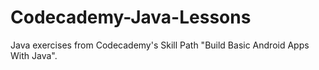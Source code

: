 # Codecademy-Java-Lessons
Java exercises from Codecademy's Skill Path "Build Basic Android Apps With Java".

